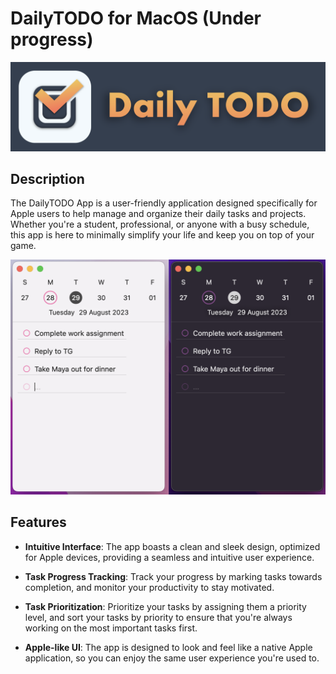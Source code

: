 # DailyTODO for MacOS (Under progress)

![Logo](Images/TodoBanner.png)
## Description

The DailyTODO App is a user-friendly application designed specifically for Apple users to help manage and organize their daily tasks and projects. Whether you're a student, professional, or anyone with a busy schedule, this app is here to minimally simplify your life and keep you on top of your game.

![Compact View](Images/Compact.png)

## Features

- **Intuitive Interface**: The app boasts a clean and sleek design, optimized for Apple devices, providing a seamless and intuitive user experience.

- **Task Progress Tracking**: Track your progress by marking tasks towards completion, and monitor your productivity to stay motivated.

- **Task Prioritization**: Prioritize your tasks by assigning them a priority level, and sort your tasks by priority to ensure that you're always working on the most important tasks first.

- **Apple-like UI**: The app is designed to look and feel like a native Apple application, so you can enjoy the same user experience you're used to.